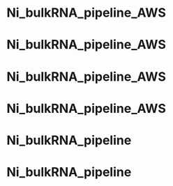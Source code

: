 # Ni_bulkRNA_pipeline_AWS
# Ni_bulkRNA_pipeline_AWS
# Ni_bulkRNA_pipeline_AWS
# Ni_bulkRNA_pipeline_AWS
# Ni_bulkRNA_pipeline
# Ni_bulkRNA_pipeline
